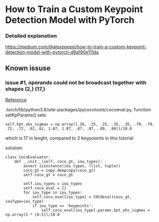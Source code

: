 # How to Train a Custom Keypoint Detection Model with PyTorch

### Detailed explanation
https://medium.com/@alexppppp/how-to-train-a-custom-keypoint-detection-model-with-pytorch-d9af90e111da

## Known issuse

###  issue #1, operands could not be broadcast together with shapes (2,) (17,)
[Reference](https://detectron2.readthedocs.io/en/stable/modules/evaluation.html)

.torch/lib/python3.8/site-packages/pycocotools/cocoeval.py, function setKpParams() sets 

```
self.kpt_oks_sigmas = np.array([.26, .25, .25, .35, .35, .79, .79, .72, .72, .62,.62, 1.07, 1.07, .87, .87, .89, .89])/10.0
```

which is 17 in lenght, compared to 2 keypoionts in this tutorial

solution:
```
class CocoEvaluator:
    def __init__(self, coco_gt, iou_types):
        assert isinstance(iou_types, (list, tuple))
        coco_gt = copy.deepcopy(coco_gt)
        self.coco_gt = coco_gt

        self.iou_types = iou_types
        self.coco_eval = {}
        for iou_type in iou_types:
            self.coco_eval[iou_type] = COCOeval(coco_gt, iouType=iou_type)
            if iou_type == 'keypoints':
                self.coco_eval[iou_type].params.kpt_oks_sigmas = np.array(2 * [0.5])/10.0

```
